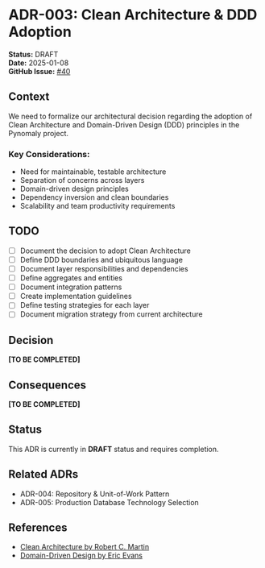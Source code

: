 # ADR-003: Clean Architecture & DDD Adoption

**Status:** DRAFT  
**Date:** 2025-01-08  
**GitHub Issue:** [#40](https://github.com/elgerytme/Pynomaly/issues/40)

## Context

We need to formalize our architectural decision regarding the adoption of Clean Architecture and Domain-Driven Design (DDD) principles in the Pynomaly project.

### Key Considerations:
- Need for maintainable, testable architecture
- Separation of concerns across layers
- Domain-driven design principles
- Dependency inversion and clean boundaries
- Scalability and team productivity requirements

## TODO

- [ ] Document the decision to adopt Clean Architecture
- [ ] Define DDD boundaries and ubiquitous language
- [ ] Document layer responsibilities and dependencies
- [ ] Define aggregates and entities
- [ ] Document integration patterns
- [ ] Create implementation guidelines
- [ ] Define testing strategies for each layer
- [ ] Document migration strategy from current architecture

## Decision

**[TO BE COMPLETED]**

## Consequences

**[TO BE COMPLETED]**

## Status

This ADR is currently in **DRAFT** status and requires completion.

## Related ADRs

- ADR-004: Repository & Unit-of-Work Pattern
- ADR-005: Production Database Technology Selection

## References

- [Clean Architecture by Robert C. Martin](https://blog.cleancoder.com/uncle-bob/2012/08/13/the-clean-architecture.html)
- [Domain-Driven Design by Eric Evans](https://domainlanguage.com/ddd/)
